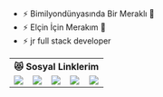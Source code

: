 - ⚡ Bimilyondünyasında Bir Meraklı 🤣
- ⚡ Elçin İçin Merakım &#127775;
- ⚡ jr full stack developer
<table class="center">
  <tr> 
    <th colspan="5">😻 Sosyal Linklerim</th>
  </tr>
  <tr>
    <td>
      <a href="https://instagram.com/hakandinger">
        <img src="https://img.shields.io/badge/Instagram-E4405F?style=for-the-badge&logo=instagram&logoColor=white">
      </a>
    </td>
    <td>
      <a href="https://twitter.com/dinger_hakan">
        <img src="https://img.shields.io/badge/Twitter-1DA1F2?style=for-the-badge&logo=twitter&logoColor=white">
      </a>
    </td>
    <td>
      <a href="https://github.com/hakandinger">
        <img src="https://img.shields.io/badge/GitHub-100000?style=for-the-badge&logo=github&logoColor=white">
      </a>
    </td>
    <td>
      <a href="mailto:hdngr@hotmail.com.tr">
        <img src="https://img.shields.io/badge/Gmail-D14836?style=for-the-badge&logo=gmail&logoColor=white">
      </a>
    </td>
    <td>
      <a href="http://bimilyondunya.com.tr/">
        <img src="https://img.shields.io/badge/HTML-239120?style=for-the-badge&logo=html5&logoColor=white">
      </a>
    </td>
  </tr>
</table>

